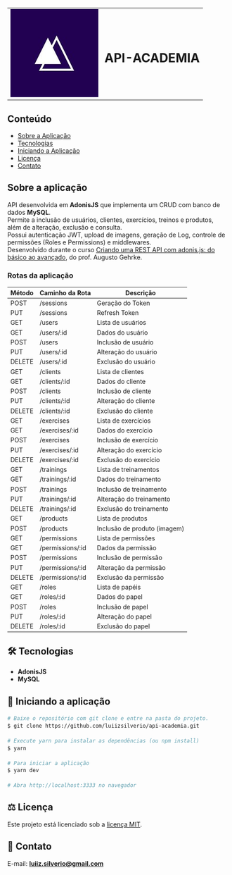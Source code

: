 <table>
  <tr>
    <td style="background: 'white'">
      <img src="https://github.com/luiizsilverio/adonis/blob/main/app/images/adonis-logo.jpg" />
    </td>
    <td><h1>API-ACADEMIA</h1></td>
  </tr>
</table>

## Conteúdo
* [Sobre a Aplicação](#sobre-a-aplicação)
* [Tecnologias](#hammer_and_wrench-tecnologias)
* [Iniciando a Aplicação](#car-Iniciando-a-aplicação)
* [Licença](#balance_scale-licença)
* [Contato](#email-contato)

## Sobre a aplicação
API desenvolvida em __AdonisJS__ que implementa um CRUD com banco de dados __MySQL__.<br />
Permite a inclusão de usuários, clientes, exercícios, treinos e produtos, além de alteração, exclusão e consulta.<br />
Possui autenticação JWT, upload de imagens, geração de Log, controle de permissões (Roles e Permissions) e middlewares.<br />
Desenvolvido durante o curso [Criando uma REST API com adonis.js: do básico ao avançado](https://www.udemy.com/course/criando-rest-api-com-adonisjs-do-basico-ao-avancado), do prof. Augusto Gehrke.<br />

### Rotas da aplicação

| Método | Caminho da Rota | Descrição |
|---|---|---|
| POST | /sessions | Geração do Token | 
| PUT | /sessions | Refresh Token |
| GET | /users | Lista de usuários |
| GET | /users/:id | Dados do usuário |
| POST | /users | Inclusão de usuário |
| PUT | /users/:id | Alteração do usuário |
| DELETE | /users/:id | Exclusão do usuário |
| GET | /clients | Lista de clientes |
| GET | /clients/:id | Dados do cliente |
| POST | /clients | Inclusão de cliente |
| PUT | /clients/:id | Alteração do cliente |
| DELETE | /clients/:id | Exclusão do cliente |
| GET | /exercises | Lista de exercícios |
| GET | /exercises/:id | Dados do exercício |
| POST | /exercises | Inclusão de exercício |
| PUT | /exercises/:id | Alteração do exercício |
| DELETE | /exercises/:id | Exclusão do exercício |
| GET | /trainings | Lista de treinamentos |
| GET | /trainings/:id | Dados do treinamento |
| POST | /trainings | Inclusão de treinamento |
| PUT | /trainings/:id | Alteração do treinamento |
| DELETE | /trainings/:id | Exclusão do treinamento |
| GET | /products | Lista de produtos |
| POST | /products | Inclusão de produto (imagem) |
| GET | /permissions | Lista de permissões |
| GET | /permissions/:id | Dados da permissão |
| POST | /permissions | Inclusão de permissão |
| PUT | /permissions/:id | Alteração da permissão |
| DELETE | /permissions/:id | Exclusão da permissão |
| GET | /roles | Lista de papéis |
| GET | /roles/:id | Dados do papel |
| POST | /roles | Inclusão de papel |
| PUT | /roles/:id | Alteração do papel |
| DELETE | /roles/:id | Exclusão do papel |


## :hammer_and_wrench: Tecnologias
* __AdonisJS__
* __MySQL__

## :car: Iniciando a aplicação
```bash
# Baixe o repositório com git clone e entre na pasta do projeto.
$ git clone https://github.com/luiizsilverio/api-academia.git

# Execute yarn para instalar as dependências (ou npm install)
$ yarn

# Para iniciar a aplicação
$ yarn dev

# Abra http://localhost:3333 no navegador
```

## :balance_scale: Licença
Este projeto está licenciado sob a [licença MIT](LICENSE).

## :email: Contato

E-mail: [**luiiz.silverio@gmail.com**](mailto:luiiz.silverio@gmail.com)

